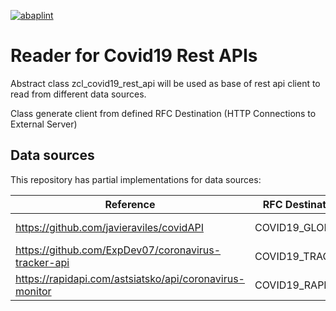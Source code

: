 [![abaplint](https://app.abaplint.org/badges/Resulto-Consultoria/abap_covid19_api_reader)](https://app.abaplint.org/project/Resulto-Consultoria/abap_covid19_api_reader)
# Reader for Covid19 Rest APIs

Abstract class zcl_covid19_rest_api will be used as base of rest api client to read from different data sources.

Class generate client from defined RFC Destination (HTTP Connections to External Server)

## Data sources
This repository has partial implementations for data sources:

| Reference | RFC Destination | Host | Path prefix |
| ------------- | ------------- | ------------- | ------------- |
| https://github.com/javieraviles/covidAPI  | COVID19_GLOBAL  | coronavirus-19-api.herokuapp.com | / |
| https://github.com/ExpDev07/coronavirus-tracker-api  | COVID19_TRACKER  | coronavirus-tracker-api.herokuapp.com | /v2/ |
| https://rapidapi.com/astsiatsko/api/coronavirus-monitor  | COVID19_RAPIDAPI  | coronavirus-monitor.p.rapidapi.com | /coronavirus/ |
